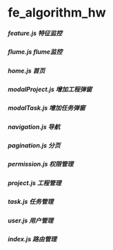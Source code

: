 # fe_algorithm_hw

##### feature.js 特征监控
##### flume.js flume监控
##### home.js 首页
##### modalProject.js 增加工程弹窗
##### modalTask.js 增加任务弹窗
##### navigation.js 导航
##### pagination.js 分页
##### permission.js 权限管理
##### project.js 工程管理
##### task.js 任务管理
##### user.js 用户管理


##### index.js 路由管理